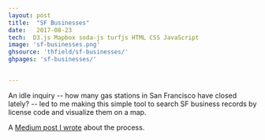 ```yaml
---
layout: post
title:  "SF Businesses"
date:   2017-08-23
tech:  D3.js Mapbox soda-js turfjs HTML CSS JavaScript
image: 'sf-businesses.png'
ghsource: 'thfield/sf-businesses/'
ghpages: 'sf-businesses/'


---
```


An idle inquiry -- how many gas stations in San Francisco have closed lately? -- led to me making this simple tool to search SF business records by license code and visualize them on a map.

A [Medium post I wrote](https://medium.com/@thfield/one-thing-leads-to-another-4652aded03b0) about the process.


